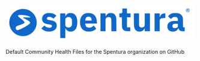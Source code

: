 ![Spentura](/assets/spentura-logo.svg)

Default Community Health Files for the Spentura organization on GitHub